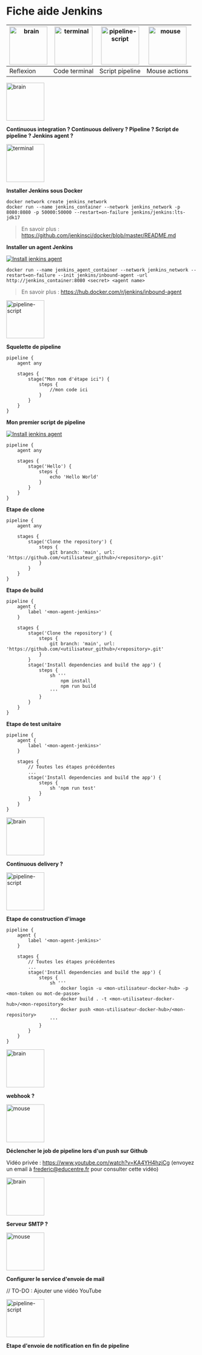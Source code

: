 # Fiche aide Jenkins

| <img src="https://cdn-icons-png.flaticon.com/512/9044/9044199.png" alt="brain" width="100"/> | <img src="https://cdn-icons-png.flaticon.com/512/1336/1336682.png" alt="terminal" width="100"/> | <img src="https://cdn-icons-png.flaticon.com/512/3867/3867652.png" alt="pipeline-script" width="100"/> | <img src="https://cdn-icons-png.flaticon.com/512/7098/7098010.png" alt="mouse" width="100"/>
| -------- | ------- | -------- | -------- |
| Reflexion  | Code terminal    | Script pipeline  | Mouse actions  |

<img src="https://cdn-icons-png.flaticon.com/512/9044/9044199.png" alt="brain" width="100"/>

**Continuous integration ? Continuous delivery ? Pipeline ? Script de pipeline ? Jenkins agent ?**

<img src="https://cdn-icons-png.flaticon.com/512/1336/1336682.png" alt="terminal" width="100"/>

**Installer Jenkins sous Docker**
```
docker network create jenkins_network
docker run --name jenkins_container --network jenkins_network -p 8080:8080 -p 50000:50000 --restart=on-failure jenkins/jenkins:lts-jdk17
```
> En savoir plus : https://github.com/jenkinsci/docker/blob/master/README.md

**Installer un agent Jenkins**

[![Install jenkins agent](https://img.youtube.com/vi/6hYeuHOOiVs/0.jpg)](https://www.youtube.com/watch?v=6hYeuHOOiVs&list=PLlnA7yc_4K0hlppiX--DNEGfi9C7dsSHb&index=4)

```
docker run --name jenkins_agent_container --network jenkins_network --restart=on-failure --init jenkins/inbound-agent -url http://jenkins_container:8080 <secret> <agent name>
```

> En savoir plus : https://hub.docker.com/r/jenkins/inbound-agent

<img src="https://cdn-icons-png.flaticon.com/512/3867/3867652.png" alt="pipeline-script" width="100"/>

**Squelette de pipeline**
```
pipeline {
    agent any

    stages {
        stage("Mon nom d'étape ici") {
            steps {
                //mon code ici
            }
        }
    }
}
```

**Mon premier script de pipeline**

[![Install jenkins agent](https://img.youtube.com/vi/Q5ySlzAWlbE/0.jpg)](https://www.youtube.com/watch?v=Q5ySlzAWlbE&list=PLlnA7yc_4K0hlppiX--DNEGfi9C7dsSHb&index=3
)

```
pipeline {
    agent any

    stages {
        stage('Hello') {
            steps {
                echo 'Hello World'
            }
        }
    }
}
```

**Etape de clone**

```
pipeline {
    agent any

    stages {
        stage('Clone the repository') {
            steps {
                git branch: 'main', url: 'https://github.com/<utilisateur_github>/<repository>.git'
            }
        }
    }
}
```

**Etape de build**

```
pipeline {
    agent {
        label '<mon-agent-jenkins>'
    }

    stages {
        stage('Clone the repository') {
            steps {
                git branch: 'main', url: 'https://github.com/<utilisateur_github>/<repository>.git'
            }
        }
        stage('Install dependencies and build the app') {
            steps {
                sh '''
                    npm install
                    npm run build
                '''
            }
        }
    }
}
```

**Etape de test unitaire**

```
pipeline {
    agent {
        label '<mon-agent-jenkins>'
    }

    stages {
        // Toutes les étapes précédentes
        ...
        stage('Install dependencies and build the app') {
            steps {
                sh 'npm run test'
            }
        }
    }
}
```

<img src="https://cdn-icons-png.flaticon.com/512/9044/9044199.png" alt="brain" width="100"/>

**Continuous delivery ?**

<img src="https://cdn-icons-png.flaticon.com/512/3867/3867652.png" alt="pipeline-script" width="100"/>

**Etape de construction d'image**

```
pipeline {
    agent {
        label '<mon-agent-jenkins>'
    }

    stages {
        // Toutes les étapes précédentes
        ...
        stage('Install dependencies and build the app') {
            steps {
                sh '''
                    docker login -u <mon-utilisateur-docker-hub> -p <mon-token ou mot-de-passe>
                    docker build . -t <mon-utilisateur-docker-hub>/<mon-repository>
                    docker push <mon-utilisateur-docker-hub>/<mon-repository>
                '''
            }
        }
    }
}
```

<img src="https://cdn-icons-png.flaticon.com/512/9044/9044199.png" alt="brain" width="100"/>

**webhook ?**

<img src="https://cdn-icons-png.flaticon.com/512/7098/7098010.png" alt="mouse" width="100"/>

**Déclencher le job de pipeline lors d'un push sur Github**

Vidéo privée : https://www.youtube.com/watch?v=KA4YH4hzjCg (envoyez un email à frederic@educentre.fr pour consulter cette vidéo)

<img src="https://cdn-icons-png.flaticon.com/512/9044/9044199.png" alt="brain" width="100"/>

**Serveur SMTP ?**

<img src="https://cdn-icons-png.flaticon.com/512/7098/7098010.png" alt="mouse" width="100"/>

**Configurer le service d'envoie de mail**

// TO-DO : Ajouter une vidéo YouTube

<img src="https://cdn-icons-png.flaticon.com/512/3867/3867652.png" alt="pipeline-script" width="100"/>

**Etape d'envoie de notification en fin de pipeline**
